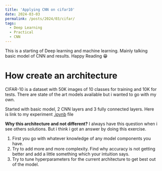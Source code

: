 ```yaml
---
title: 'Applying CNN on cifar10'
date: 2024-03-03
permalink: /posts/2024/03/cifar/
tags:
  - Deep Learning
  - Practical
  - CNN
---
```


This is a starting of Deep learning and machine learning. Mainly talking basic model of CNN and results. Happy Reading 😁

# How create an architecture

CIFAR-10 is a dataset with 50K images of 10 classes for training and 10K for tests. There are state of the art models available but i wanted to go with my own.

Started with basic model, 2 CNN layers and 3 fully connected layers. Here is link to my experiment [.ipynb]() file

**Why this architecture and not different?**
I always have this question when i see others solutions. But i think i got an answer by doing this exercise. 

1. First you go with whatever knowledge of any model components you have.
2. Try to add more and more complexity. Find why accuracy is not getting better and add a little something which your intuition says.
3. Try to tune hyperparameters for the current architecture to get best out of the model.

